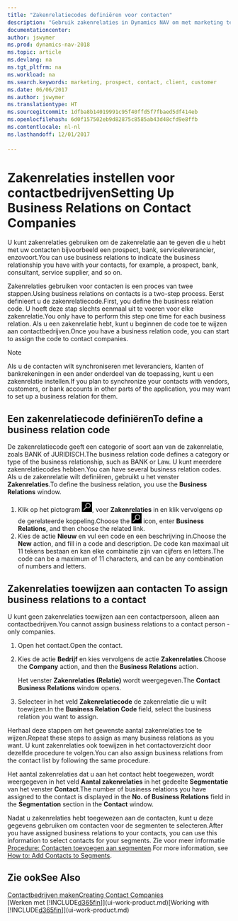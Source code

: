 ```yaml
---
title: "Zakenrelatiecodes definiëren voor contacten"
description: "Gebruik zakenrelaties in Dynamics NAV om met marketing te helpen en de zakenrelatie aan te geven die u hebt met uw prospects, cliënten, en klanten, bijvoorbeeld, een bank- of serviceleverancier."
documentationcenter: 
author: jswymer
ms.prod: dynamics-nav-2018
ms.topic: article
ms.devlang: na
ms.tgt_pltfrm: na
ms.workload: na
ms.search.keywords: marketing, prospect, contact, client, customer
ms.date: 06/06/2017
ms.author: jswymer
ms.translationtype: HT
ms.sourcegitcommit: 1dfba8b14019991c95f40ffd5f7fbaed5df414eb
ms.openlocfilehash: 6d0f157502eb9d82875c8585ab43d48cfd9e8ffb
ms.contentlocale: nl-nl
ms.lasthandoff: 12/01/2017

---
```

# <a name="setting-up-business-relations-on-contact-companies"></a><span data-ttu-id="d3e9e-103">Zakenrelaties instellen voor contactbedrijven</span><span class="sxs-lookup"><span data-stu-id="d3e9e-103">Setting Up Business Relations on Contact Companies</span></span>
<span data-ttu-id="d3e9e-104">U kunt zakenrelaties gebruiken om de zakenrelatie aan te geven die u hebt met uw contacten bijvoorbeeld een prospect, bank, serviceleverancier, enzovoort.</span><span class="sxs-lookup"><span data-stu-id="d3e9e-104">You can use business relations to indicate the business relationship you have with your contacts, for example, a prospect, bank, consultant, service supplier, and so on.</span></span>

<span data-ttu-id="d3e9e-105">Zakenrelaties gebruiken voor contacten is een proces van twee stappen.</span><span class="sxs-lookup"><span data-stu-id="d3e9e-105">Using business relations on contacts is a two-step process.</span></span> <span data-ttu-id="d3e9e-106">Eerst definieert u de zakenrelatiecode.</span><span class="sxs-lookup"><span data-stu-id="d3e9e-106">First, you define the business relation code.</span></span> <span data-ttu-id="d3e9e-107">U hoeft deze stap slechts eenmaal uit te voeren voor elke zakenrelatie.</span><span class="sxs-lookup"><span data-stu-id="d3e9e-107">You only have to perform this step one time for each business relation.</span></span> <span data-ttu-id="d3e9e-108">Als u een zakenrelatie hebt, kunt u beginnen de code toe te wijzen aan contactbedrijven.</span><span class="sxs-lookup"><span data-stu-id="d3e9e-108">Once you have a business relation code, you can start to assign the code to contact companies.</span></span>

> [!NOTE]  
>   <span data-ttu-id="d3e9e-109">Als u de contacten wilt synchroniseren met leveranciers, klanten of bankrekeningen in een ander onderdeel van de toepassing, kunt u een zakenrelatie instellen.</span><span class="sxs-lookup"><span data-stu-id="d3e9e-109">If you plan to synchronize your contacts with vendors, customers, or bank accounts in other parts of the application, you may want to set up a business relation for them.</span></span>

## <a name="to-define-a-business-relation-code"></a><span data-ttu-id="d3e9e-110">Een zakenrelatiecode definiëren</span><span class="sxs-lookup"><span data-stu-id="d3e9e-110">To define a business relation code</span></span>
<span data-ttu-id="d3e9e-111">De zakenrelatiecode geeft een categorie of soort aan van de zakenrelatie, zoals BANK of JURIDISCH.</span><span class="sxs-lookup"><span data-stu-id="d3e9e-111">The business relation code defines a category or type of the business relationship, such as BANK or Law.</span></span> <span data-ttu-id="d3e9e-112">U kunt meerdere zakenrelatiecodes hebben.</span><span class="sxs-lookup"><span data-stu-id="d3e9e-112">You can have several business relation codes.</span></span> <span data-ttu-id="d3e9e-113">Als u de zakenrelatie wilt definiëren, gebruikt u het venster **Zakenrelaties**.</span><span class="sxs-lookup"><span data-stu-id="d3e9e-113">To define the business relation, you use the **Business Relations** window.</span></span>

1. <span data-ttu-id="d3e9e-114">Klik op het pictogram ![Zoeken naar pagina of rapport](media/ui-search/search_small.png "pictogram Zoeken naar pagina of rapport"), voer **Zakenrelaties** in en klik vervolgens op de gerelateerde koppeling.</span><span class="sxs-lookup"><span data-stu-id="d3e9e-114">Choose the ![Search for Page or Report](media/ui-search/search_small.png "Search for Page or Report icon") icon, enter **Business Relations**, and then choose the related link.</span></span>
2. <span data-ttu-id="d3e9e-115">Kies de actie **Nieuw** en vul een code en een beschrijving in.</span><span class="sxs-lookup"><span data-stu-id="d3e9e-115">Choose the **New** action, and fill in a code and description.</span></span> <span data-ttu-id="d3e9e-116">De code kan maximaal uit 11 tekens bestaan en kan elke combinatie zijn van cijfers en letters.</span><span class="sxs-lookup"><span data-stu-id="d3e9e-116">The code can be a maximum of 11 characters, and can be any combination of numbers and letters.</span></span>

## <span data-ttu-id="d3e9e-117"><a name="AssignBusRelContact"></a> Zakenrelaties toewijzen aan contacten</span><span class="sxs-lookup"><span data-stu-id="d3e9e-117"><a name="AssignBusRelContact"></a> To assign business relations to a contact</span></span>
<span data-ttu-id="d3e9e-118">U kunt geen zakenrelaties toewijzen aan een contactpersoon, alleen aan contactbedrijven.</span><span class="sxs-lookup"><span data-stu-id="d3e9e-118">You cannot assign business relations to a contact person - only companies.</span></span>

1. <span data-ttu-id="d3e9e-119">Open het contact.</span><span class="sxs-lookup"><span data-stu-id="d3e9e-119">Open the contact.</span></span>
2. <span data-ttu-id="d3e9e-120">Kies de actie **Bedrijf** en kies vervolgens de actie **Zakenrelaties**.</span><span class="sxs-lookup"><span data-stu-id="d3e9e-120">Choose the **Company** action, and then the **Business Relations** action.</span></span>

    <span data-ttu-id="d3e9e-121">Het venster **Zakenrelaties (Relatie)** wordt weergegeven.</span><span class="sxs-lookup"><span data-stu-id="d3e9e-121">The **Contact Business Relations** window opens.</span></span>
3. <span data-ttu-id="d3e9e-122">Selecteer in het veld **Zakenrelatiecode** de zakenrelatie die u wilt toewijzen.</span><span class="sxs-lookup"><span data-stu-id="d3e9e-122">In the **Business Relation Code** field, select the business relation you want to assign.</span></span>

<span data-ttu-id="d3e9e-123">Herhaal deze stappen om het gewenste aantal zakenrelaties toe te wijzen.</span><span class="sxs-lookup"><span data-stu-id="d3e9e-123">Repeat these steps to assign as many business relations as you want.</span></span> <span data-ttu-id="d3e9e-124">U kunt zakenrelaties ook toewijzen in het contactoverzicht door dezelfde procedure te volgen.</span><span class="sxs-lookup"><span data-stu-id="d3e9e-124">You can also assign business relations from the contact list by following the same procedure.</span></span>

<span data-ttu-id="d3e9e-125">Het aantal zakenrelaties dat u aan het contact hebt toegewezen, wordt weergegeven in het veld **Aantal zakenrelaties** in het gedeelte **Segmentatie** van het venster **Contact**.</span><span class="sxs-lookup"><span data-stu-id="d3e9e-125">The number of business relations you have assigned to the contact is displayed in the **No. of Business Relations** field in the **Segmentation** section in the **Contact** window.</span></span>

<span data-ttu-id="d3e9e-126">Nadat u zakenrelaties hebt toegewezen aan de contacten, kunt u deze gegevens gebruiken om contacten voor de segmenten te selecteren.</span><span class="sxs-lookup"><span data-stu-id="d3e9e-126">After you have assigned business relations to your contacts, you can use this information to select contacts for your segments.</span></span> <span data-ttu-id="d3e9e-127">Zie voor meer informatie [Procedure: Contacten toevoegen aan segmenten](marketing-add-contact-segment.md).</span><span class="sxs-lookup"><span data-stu-id="d3e9e-127">For more information, see [How to: Add Contacts to Segments](marketing-add-contact-segment.md).</span></span>

## <a name="see-also"></a><span data-ttu-id="d3e9e-128">Zie ook</span><span class="sxs-lookup"><span data-stu-id="d3e9e-128">See Also</span></span>
[<span data-ttu-id="d3e9e-129">Contactbedrijven maken</span><span class="sxs-lookup"><span data-stu-id="d3e9e-129">Creating Contact Companies</span></span>](marketing-create-contact-companies.md)  
<span data-ttu-id="d3e9e-130">[Werken met [!INCLUDE[d365fin](includes/d365fin_md.md)]](ui-work-product.md)</span><span class="sxs-lookup"><span data-stu-id="d3e9e-130">[Working with [!INCLUDE[d365fin](includes/d365fin_md.md)]](ui-work-product.md)</span></span>


